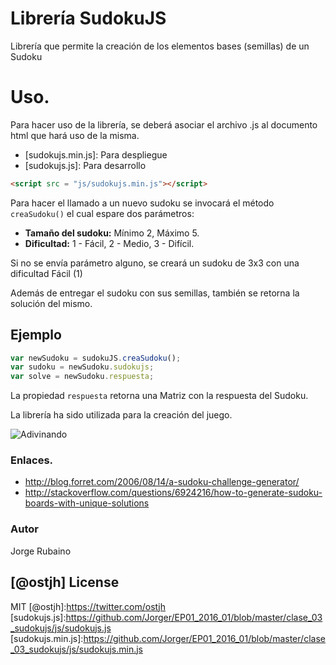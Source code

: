 # Librería SudokuJS

Librería que permite la creación de los elementos bases (semillas) de un Sudoku

# Uso.

Para hacer uso de la librería, se deberá asociar el archivo .js al documento html que hará uso de la misma.

* [sudokujs.min.js]: Para despliegue
* [sudokujs.js]: Para desarrollo

```html
<script src = "js/sudokujs.min.js"></script>
```

Para hacer el llamado a un nuevo sudoku se invocará el método ```creaSudoku()``` el cual espare dos parámetros:

* **Tamaño del sudoku:** Mínimo 2, Máximo 5.
* **Dificultad:** 1 - Fácil, 2 - Medio, 3 - Difícil.

Si no se envía parámetro alguno, se creará un sudoku de 3x3 con una dificultad Fácil (1)

Además de entregar el sudoku con sus semillas, también se retorna la solución del mismo.

## Ejemplo

```javascript
var newSudoku = sudokuJS.creaSudoku();
var sudoku = newSudoku.sudokujs;
var solve = newSudoku.respuesta;
```
La propiedad ```respuesta``` retorna una Matriz con la respuesta del Sudoku.

La librería ha sido utilizada para la creación del juego.

![Adivinando](https://dl.dropboxusercontent.com/u/181689/sudokugif.gif)

### Enlaces.

* http://blog.forret.com/2006/08/14/a-sudoku-challenge-generator/
* http://stackoverflow.com/questions/6924216/how-to-generate-sudoku-boards-with-unique-solutions


### Autor
Jorge Rubaino

[@ostjh]
License
----
MIT
[@ostjh]:https://twitter.com/ostjh
[sudokujs.js]:https://github.com/Jorger/EP01_2016_01/blob/master/clase_03_sudokujs/js/sudokujs.js
[sudokujs.min.js]:https://github.com/Jorger/EP01_2016_01/blob/master/clase_03_sudokujs/js/sudokujs.min.js
